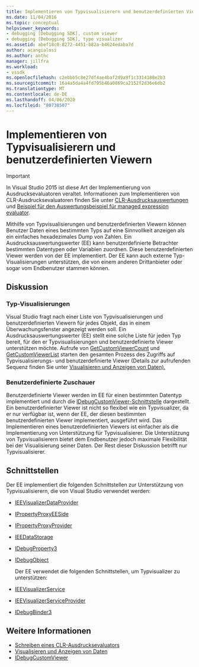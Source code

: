 ```yaml
---
title: Implementieren von Typvisualisierern und benutzerdefinierten Viewern | Microsoft Docs
ms.date: 11/04/2016
ms.topic: conceptual
helpviewer_keywords:
- debugging [Debugging SDK], custom viewer
- debugging [Debugging SDK], type visualizer
ms.assetid: abef18c0-8272-4451-b82a-b4624edaba7d
author: acangialosi
ms.author: anthc
manager: jillfra
ms.workload:
- vssdk
ms.openlocfilehash: c2ebbb5c8e27df4ae4baf2d9a9f1c3314188e2b3
ms.sourcegitcommit: 16a4a5da4a4fd795b46a0869ca2152f2d36e6db2
ms.translationtype: MT
ms.contentlocale: de-DE
ms.lasthandoff: 04/06/2020
ms.locfileid: "80738507"
---
```

# <a name="implement-type-visualizers-and-custom-viewers"></a>Implementieren von Typvisualisierern und benutzerdefinierten Viewern
> [!IMPORTANT]
> In Visual Studio 2015 ist diese Art der Implementierung von Ausdrucksevaluatoren veraltet. Informationen zum Implementieren von CLR-Ausdrucksevaluatoren finden Sie unter [CLR-Ausdrucksauswertungen](https://github.com/Microsoft/ConcordExtensibilitySamples/wiki/CLR-Expression-Evaluators) und [Beispiel für den Auswertungsbeispiel für managed expression evaluator](https://github.com/Microsoft/ConcordExtensibilitySamples/wiki/Managed-Expression-Evaluator-Sample).

 Mithilfe von Typvisualisierungen und benutzerdefinierten Viewern können Benutzer Daten eines bestimmten Typs auf eine Sinnvollkeit anzeigen als ein einfaches hexadezimales Dump von Zahlen. Ein Ausdrucksauswertungswerter (EE) kann benutzerdefinierte Betrachter bestimmten Datentypen oder Variablen zuordnen. Diese benutzerdefinierten Viewer werden von der EE implementiert. Der EE kann auch externe Typ-Visualisierungen unterstützen, die von einem anderen Drittanbieter oder sogar vom Endbenutzer stammen können.

## <a name="discussion"></a>Diskussion

### <a name="type-visualizers"></a>Typ-Visualisierungen
 Visual Studio fragt nach einer Liste von Typvisualisierungen und benutzerdefinierten Viewern für jedes Objekt, das in einem Überwachungsfenster angezeigt werden soll. Ein Ausdrucksauswertungswerter (EE) stellt eine solche Liste für jeden Typ bereit, für den er Typvisualisierungen und benutzerdefinierte Viewer unterstützen möchte. Aufrufe von [GetCustomViewerCount](../../extensibility/debugger/reference/idebugproperty3-getcustomviewercount.md) und [GetCustomViewerList](../../extensibility/debugger/reference/idebugproperty3-getcustomviewerlist.md) starten den gesamten Prozess des Zugriffs auf Typvisualisierungs- und benutzerdefinierte Viewer (Details zur aufrufenden Sequenz finden Sie unter [Visualisieren und Anzeigen von Daten).](../../extensibility/debugger/visualizing-and-viewing-data.md)

### <a name="custom-viewers"></a>Benutzerdefinierte Zuschauer
 Benutzerdefinierte Viewer werden im EE für einen bestimmten Datentyp implementiert und durch die [IDebugCustomViewer-Schnittstelle](../../extensibility/debugger/reference/idebugcustomviewer.md) dargestellt. Ein benutzerdefinierter Viewer ist nicht so flexibel wie ein Typvisualizer, da er nur verfügbar ist, wenn der EE, der diesen bestimmten benutzerdefinierten Viewer implementiert, ausgeführt wird. Das Implementieren eines benutzerdefinierten Viewers ist einfacher als die Implementierung von Unterstützung für Typvisualisierer. Die Unterstützung von Typvisualisierern bietet dem Endbenutzer jedoch maximale Flexibilität bei der Visualisierung seiner Daten. Der Rest dieser Diskussion betrifft nur Typvisualisierer.

## <a name="interfaces"></a>Schnittstellen
 Der EE implementiert die folgenden Schnittstellen zur Unterstützung von Typvisualisierern, die von Visual Studio verwendet werden:

- [IEEVisualizerDataProvider](../../extensibility/debugger/reference/ieevisualizerdataprovider.md)

- [IPropertyProxyEESide](../../extensibility/debugger/reference/ipropertyproxyeeside.md)

- [IPropertyProxyProvider](../../extensibility/debugger/reference/ipropertyproxyprovider.md)

- [IEEDataStorage](../../extensibility/debugger/reference/ieedatastorage.md)

- [IDebugProperty3](../../extensibility/debugger/reference/idebugproperty3.md)

- [IDebugObject](../../extensibility/debugger/reference/idebugobject.md)

  Der EE verwendet die folgenden Schnittstellen, um Typvisualizer zu unterstützen:

- [IEEVisualizerService](../../extensibility/debugger/reference/ieevisualizerservice.md)

- [IEEVisualizerServiceProvider](../../extensibility/debugger/reference/ieevisualizerserviceprovider.md)

- [IDebugBinder3](../../extensibility/debugger/reference/idebugbinder3.md)

## <a name="see-also"></a>Weitere Informationen
- [Schreiben eines CLR-Ausdrucksevaluators](../../extensibility/debugger/writing-a-common-language-runtime-expression-evaluator.md)
- [Visualisieren und Anzeigen von Daten](../../extensibility/debugger/visualizing-and-viewing-data.md)
- [IDebugCustomViewer](../../extensibility/debugger/reference/idebugcustomviewer.md)
